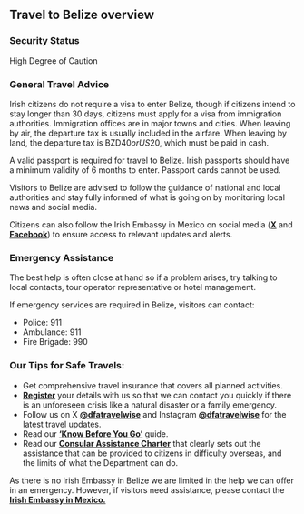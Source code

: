 ## Travel to Belize overview

### **Security Status**

High Degree of Caution

### **General Travel Advice**

Irish citizens do not require a visa to enter Belize, though if citizens intend to stay longer than 30 days, citizens must apply for a visa from immigration authorities. Immigration offices are in major towns and cities. When leaving by air, the departure tax is usually included in the airfare. When leaving by land, the departure tax is BZD$40 or US$20, which must be paid in cash.

A valid passport is required for travel to Belize. Irish passports should have a minimum validity of 6 months to enter. Passport cards cannot be used.

Visitors to Belize are advised to follow the guidance of national and local authorities and stay fully informed of what is going on by monitoring local news and social media.

Citizens can also follow the Irish Embassy in Mexico on social media ([**X**](https://x.com/IrishEmbMexico) and [**Facebook**](https://www.facebook.com/IrishEmbMexico)) to ensure access to relevant updates and alerts.

### **Emergency Assistance**

The best help is often close at hand so if a problem arises, try talking to local contacts, tour operator representative or hotel management.

If emergency services are required in Belize, visitors can contact:

* Police: 911
* Ambulance: 911
* Fire Brigade: 990

### **Our Tips for Safe Travels:**

* Get comprehensive travel insurance that covers all planned activities.
* [**Register**](https://www.ireland.ie/en/dfa/overseas-travel/citizens-registration/) your details with us so that we can contact you quickly if there is an unforeseen crisis like a natural disaster or a family emergency.
* Follow us on X [**@dfatravelwise**](https://www.twitter.com/DFATravelWise) and Instagram [**@dfatravelwise**](https://www.instagram.com/dfatravelwise) for the latest travel updates.
* Read our [**‘Know Before You Go’**](https://www.ireland.ie/en/dfa/overseas-travel/know-before-you-go/) guide.
* Read our [**Consular Assistance Charter**](https://www.ireland.ie/en/dfa/overseas-travel/assistance-abroad/consular-assistance-charter/) that clearly sets out the assistance that can be provided to citizens in difficulty overseas, and the limits of what the Department can do.

As there is no Irish Embassy in Belize we are limited in the help we can offer in an emergency. However, if visitors need assistance, please contact the [**Irish Embassy in Mexico.**](https://www.ireland.ie/en/mexico/mexicocity/)